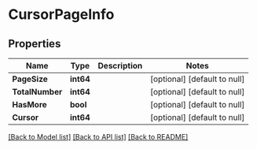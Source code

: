 # CursorPageInfo

## Properties
Name | Type | Description | Notes
------------ | ------------- | ------------- | -------------
**PageSize** | **int64** |  | [optional] [default to null]
**TotalNumber** | **int64** |  | [optional] [default to null]
**HasMore** | **bool** |  | [optional] [default to null]
**Cursor** | **int64** |  | [optional] [default to null]

[[Back to Model list]](../README.md#documentation-for-models) [[Back to API list]](../README.md#documentation-for-api-endpoints) [[Back to README]](../README.md)


